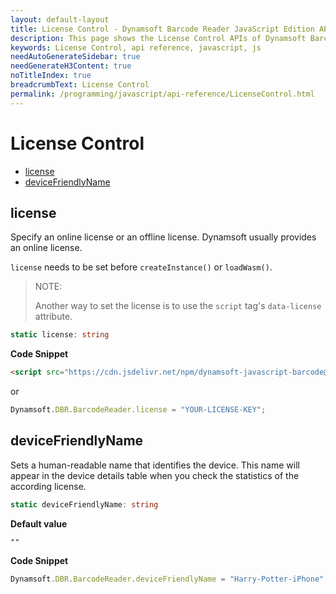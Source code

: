```yaml
---
layout: default-layout
title: License Control - Dynamsoft Barcode Reader JavaScript Edition API
description: This page shows the License Control APIs of Dynamsoft Barcode Reader JavaScript SDK.
keywords: License Control, api reference, javascript, js
needAutoGenerateSidebar: true
needGenerateH3Content: true
noTitleIndex: true
breadcrumbText: License Control
permalink: /programming/javascript/api-reference/LicenseControl.html
---
```


# License Control

* [license](#license)
* [deviceFriendlyName](#devicefriendlyname)

## license

Specify an online license or an offline license. Dynamsoft usually provides an online license. 

`license` needs to be set before `createInstance()` or `loadWasm()`.

> NOTE:
>
> Another way to set the license is to use the  `script` tag's `data-license` attribute.

```typescript
static license: string
```

**Code Snippet**

```html
<script src="https://cdn.jsdelivr.net/npm/dynamsoft-javascript-barcode@9.6.40/dist/dbr.js" data-license="YOUR-LICENSE-KEY"></script>
```
or
```js
Dynamsoft.DBR.BarcodeReader.license = "YOUR-LICENSE-KEY";
```

## deviceFriendlyName

Sets a human-readable name that identifies the device. This name will appear in the device details table when you check the statistics of the according license.

``` typescript
static deviceFriendlyName: string
```

**Default value**

`""`

**Code Snippet**

```js
Dynamsoft.DBR.BarcodeReader.deviceFriendlyName = "Harry-Potter-iPhone";
```
